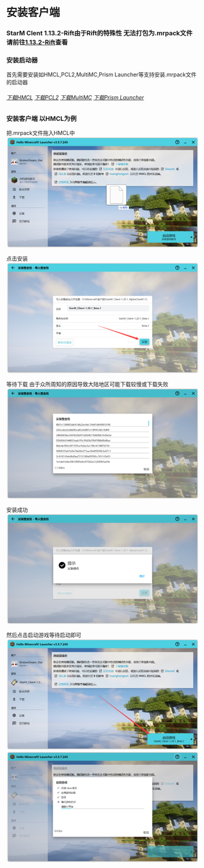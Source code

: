 # 安装客户端

### StarM Clent 1.13.2-Rift由于Rift的特殊性 无法打包为.mrpack文件 请前往[1.13.2-Rift](../mcclient/version/1.13.2-Rift.md)查看

### 安装启动器
首先需要安装如HMCL,PCL2,MultiMC,Prism Launcher等支持安装.mrpack文件的启动器 

###### [下载HMCL](https://hmcl.huangyuhui.net/download/)  [下载PCL2](https://afdian.net/a/LTCat/) [下载MultiMC](https://multimc.org/) [下载Prism Launcher](https://prismlauncher.org/)

### 安装客户端 以HMCL为例
把.mrpack文件拖入HMCL中
![](./img/3.png)

点击安装
![](./img/4.png)

等待下载 由于众所周知的原因导致大陆地区可能下载较慢或下载失败
![](./img/5.png)

安装成功
![](./img/6.png)

然后点击启动游戏等待启动即可
![](./img/7.png)
![](./img/8.png)
